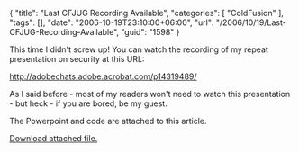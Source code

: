 {
	"title": "Last CFJUG Recording Available",
	"categories": [
		"ColdFusion"
	],
	"tags": [],
	"date": "2006-10-19T23:10:00+06:00",
	"url": "/2006/10/19/Last-CFJUG-Recording-Available",
	"guid": "1598"
}

This time I didn't screw up! You can watch the recording of my repeat presentation on security at this URL:

<a href="http://adobechats.adobe.acrobat.com/p14319489/">http://adobechats.adobe.acrobat.com/p14319489/</a>

As I said before - most of my readers won't need to watch this presentation - but heck - if you are bored, be my guest.

The Powerpoint and code are attached to this article.<p><a href='enclosures/D%3A%5Cwebsites%5Cdev%2Ecamdenfamily%2Ecom%5Cenclosures%2Fsecpreso1%2Ezip'>Download attached file.</a></p>